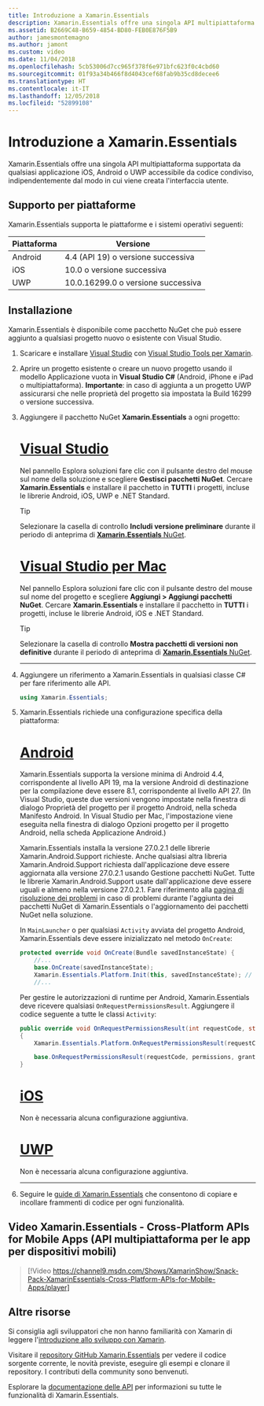 ```yaml
---
title: Introduzione a Xamarin.Essentials
description: Xamarin.Essentials offre una singola API multipiattaforma supportata da qualsiasi applicazione iOS, Android o UWP accessibile da codice condiviso, indipendentemente dal modo in cui viene creata l'interfaccia utente.
ms.assetid: B2669C48-B659-4854-BD80-FEB0E876F5B9
author: jamesmontemagno
ms.author: jamont
ms.custom: video
ms.date: 11/04/2018
ms.openlocfilehash: 5cb53006d7cc965f378f6e971bfc623f0c4cbd60
ms.sourcegitcommit: 01f93a34b466f8d4043cef68fab9b35cd8decee6
ms.translationtype: HT
ms.contentlocale: it-IT
ms.lasthandoff: 12/05/2018
ms.locfileid: "52899108"
---
```

# <a name="get-started-with-xamarinessentials"></a>Introduzione a Xamarin.Essentials

Xamarin.Essentials offre una singola API multipiattaforma supportata da qualsiasi applicazione iOS, Android o UWP accessibile da codice condiviso, indipendentemente dal modo in cui viene creata l'interfaccia utente.

## <a name="platform-support"></a>Supporto per piattaforme

Xamarin.Essentials supporta le piattaforme e i sistemi operativi seguenti:

| Piattaforma | Versione |
| --- | --- |
| Android | 4.4 (API 19) o versione successiva |
| iOS |10.0 o versione successiva |
| UWP | 10.0.16299.0 o versione successiva |

## <a name="installation"></a>Installazione

Xamarin.Essentials è disponibile come pacchetto NuGet che può essere aggiunto a qualsiasi progetto nuovo o esistente con Visual Studio.

1. Scaricare e installare [Visual Studio](http://visualstudio.com) con [Visual Studio Tools per Xamarin](~/cross-platform/get-started/installation/index.md).

2. Aprire un progetto esistente o creare un nuovo progetto usando il modello Applicazione vuota in **Visual Studio C#**  (Android, iPhone e iPad o multipiattaforma). **Importante**: in caso di aggiunta a un progetto UWP assicurarsi che nelle proprietà del progetto sia impostata la Build 16299 o versione successiva.

3. Aggiungere il pacchetto NuGet **Xamarin.Essentials** a ogni progetto:

    # <a name="visual-studiotabwindows"></a>[Visual Studio](#tab/windows)

    Nel pannello Esplora soluzioni fare clic con il pulsante destro del mouse sul nome della soluzione e scegliere **Gestisci pacchetti NuGet**. Cercare **Xamarin.Essentials** e installare il pacchetto in **TUTTI** i progetti, incluse le librerie Android, iOS, UWP e .NET Standard.

    > [!TIP]
    > Selezionare la casella di controllo **Includi versione preliminare** durante il periodo di anteprima di [**Xamarin.Essentials** NuGet](https://www.nuget.org/packages/Xamarin.Essentials).

    # <a name="visual-studio-for-mactabmacos"></a>[Visual Studio per Mac](#tab/macos)

    Nel pannello Esplora soluzioni fare clic con il pulsante destro del mouse sul nome del progetto e scegliere **Aggiungi > Aggiungi pacchetti NuGet**. Cercare **Xamarin.Essentials** e installare il pacchetto in **TUTTI** i progetti, incluse le librerie Android, iOS e .NET Standard.

    > [!TIP]
    > Selezionare la casella di controllo **Mostra pacchetti di versioni non definitive** durante il periodo di anteprima di [**Xamarin.Essentials** NuGet](https://www.nuget.org/packages/Xamarin.Essentials).

    -----

4. Aggiungere un riferimento a Xamarin.Essentials in qualsiasi classe C# per fare riferimento alle API.

    ```csharp
    using Xamarin.Essentials;
    ```

5. Xamarin.Essentials richiede una configurazione specifica della piattaforma:

    # <a name="androidtabandroid"></a>[Android](#tab/android)

    Xamarin.Essentials supporta la versione minima di Android 4.4, corrispondente al livello API 19, ma la versione Android di destinazione per la compilazione deve essere 8.1, corrispondente al livello API 27. (In Visual Studio, queste due versioni vengono impostate nella finestra di dialogo Proprietà del progetto per il progetto Android, nella scheda Manifesto Android. In Visual Studio per Mac, l'impostazione viene eseguita nella finestra di dialogo Opzioni progetto per il progetto Android, nella scheda Applicazione Android.) 

    Xamarin.Essentials installa la versione 27.0.2.1 delle librerie Xamarin.Android.Support richieste. Anche qualsiasi altra libreria Xamarin.Android.Support richiesta dall'applicazione deve essere aggiornata alla versione 27.0.2.1 usando Gestione pacchetti NuGet. Tutte le librerie Xamarin.Android.Support usate dall'applicazione deve essere uguali e almeno nella versione 27.0.2.1. Fare riferimento alla [pagina di risoluzione dei problemi](troubleshooting.md) in caso di problemi durante l'aggiunta dei pacchetti NuGet di Xamarin.Essentials o l'aggiornamento dei pacchetti NuGet nella soluzione.

    In `MainLauncher` o per qualsiasi `Activity` avviata del progetto Android, Xamarin.Essentials deve essere inizializzato nel metodo `OnCreate`:

    ```csharp
    protected override void OnCreate(Bundle savedInstanceState) {
        //...
        base.OnCreate(savedInstanceState);
        Xamarin.Essentials.Platform.Init(this, savedInstanceState); // add this line to your code
        //...
    ```

    Per gestire le autorizzazioni di runtime per Android, Xamarin.Essentials deve ricevere qualsiasi `OnRequestPermissionsResult`. Aggiungere il codice seguente a tutte le classi `Activity`:

    ```csharp
    public override void OnRequestPermissionsResult(int requestCode, string[] permissions, [GeneratedEnum] Android.Content.PM.Permission[] grantResults)
    {
        Xamarin.Essentials.Platform.OnRequestPermissionsResult(requestCode, permissions, grantResults);

        base.OnRequestPermissionsResult(requestCode, permissions, grantResults);
    }
    ```

    # <a name="iostabios"></a>[iOS](#tab/ios)

    Non è necessaria alcuna configurazione aggiuntiva.

    # <a name="uwptabuwp"></a>[UWP](#tab/uwp)

    Non è necessaria alcuna configurazione aggiuntiva.

    -----

6. Seguire le [guide di Xamarin.Essentials](index.md) che consentono di copiare e incollare frammenti di codice per ogni funzionalità.

## <a name="xamarinessentials---cross-platform-apis-for-mobile-apps-video"></a>Video Xamarin.Essentials - Cross-Platform APIs for Mobile Apps (API multipiattaforma per le app per dispositivi mobili)

> [!Video https://channel9.msdn.com/Shows/XamarinShow/Snack-Pack-XamarinEssentials-Cross-Platform-APIs-for-Mobile-Apps/player]

## <a name="other-resources"></a>Altre risorse

Si consiglia agli sviluppatori che non hanno familiarità con Xamarin di leggere l'[introduzione allo sviluppo con Xamarin](~/cross-platform/getting-started/index.md).

Visitare il [repository GitHub Xamarin.Essentials](http://github.com/xamarin/Essentials) per vedere il codice sorgente corrente, le novità previste, eseguire gli esempi e clonare il repository. I contributi della community sono benvenuti.

Esplorare la [documentazione delle API](xref:Xamarin.Essentials) per informazioni su tutte le funzionalità di Xamarin.Essentials.
